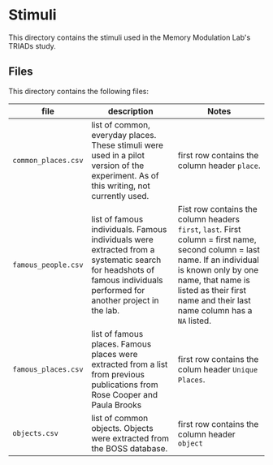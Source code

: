 # Stimuli

This directory contains the stimuli used in the Memory Modulation Lab's TRIADs study.

## Files

This directory contains the following files:

| file                | description                                                                                                                                                          | Notes                                                                                                                                                                                                                                         |
| ------------------- | -------------------------------------------------------------------------------------------------------------------------------------------------------------------- | --------------------------------------------------------------------------------------------------------------------------------------------------------------------------------------------------------------------------------------------- |
| `common_places.csv` | list of common, everyday places. These stimuli were used in a pilot version of the experiment. As of this writing, not currently used.                               | first row contains the column header `place`.                                                                                                                                                                                                 |
| `famous_people.csv` | list of famous individuals. Famous individuals were extracted from a systematic search for headshots of famous individuals performed for another project in the lab. | Fist row contains the column headers `first`, `last`. First column = first name, second column = last name. If an individual is known only by one name, that name is listed as their first name and their last name column has a `NA` listed. |
| `famous_places.csv` | list of famous places. Famous places were extracted from a list from previous publications from Rose Cooper and Paula Brooks                                         | first row contains the colum header `Unique Places`.                                                                                                                                                                                          |
| `objects.csv`       | list of common objects. Objects were extracted from the BOSS database.                                                                                               | first row contains the column header `object`                                                                                                                                                                                                 |